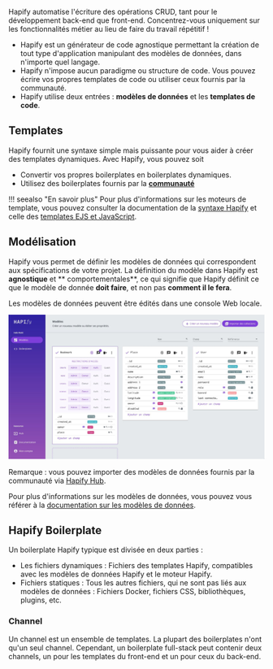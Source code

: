 Hapify automatise l'écriture des opérations CRUD, tant pour le développement back-end que front-end.
Concentrez-vous uniquement sur les fonctionnalités métier au lieu de faire du travail répétitif !

- Hapify est un générateur de code agnostique permettant la création de tout type d'application manipulant des modèles de données, dans n'importe quel langage.
- Hapify n'impose aucun paradigme ou structure de code. Vous pouvez écrire vos propres templates de code ou utiliser ceux fournis par la communauté.
- Hapify utilise deux entrées : **modèles de données** et les **templates de code**.

## Templates

Hapify fournit une syntaxe simple mais puissante pour vous aider à créer des templates dynamiques.
Avec Hapify, vous pouvez soit

- Convertir vos propres boilerplates en boilerplates dynamiques.
- Utilisez des boilerplates fournis par la **[communauté](https://hub.hapify.io/)**

!!! seealso "En savoir plus"
    Pour plus d'informations sur les moteurs de template, vous pouvez consulter la documentation de la [syntaxe Hapify](../../reference/hapify-syntax.md) et celle des [templates EJS et JavaScript](../../reference/ejs-javascript.md).

## Modélisation 

Hapify vous permet de définir les modèles de données qui correspondent aux spécifications de votre projet. La définition du modèle dans Hapify est **agnostique** et ** comportementales**, ce qui signifie que Hapify définit ce que le modèle de donnée **doit faire**, et non pas **comment il le fera**.

Les modèles de données peuvent être édités dans une console Web locale.

![Hapify GUI - models edition](../../assets/gui-models-access.jpg 'Models Edition')

Remarque : vous pouvez importer des modèles de données fournis par la communauté via [Hapify Hub](https://hub.hapify.io/).

Pour plus d'informations sur les modèles de données, vous pouvez vous référer à la [documentation sur les modèles de données](../../reference/model-object.md).

## Hapify Boilerplate

Un boilerplate Hapify typique est divisée en deux parties : 

- Les fichiers dynamiques : Fichiers des templates Hapify, compatibles avec les modèles de données Hapify et le moteur Hapify.
- Fichiers statiques : Tous les autres fichiers, qui ne sont pas liés aux modèles de données : Fichiers Docker, fichiers CSS, bibliothèques, plugins, etc.

### Channel

Un channel est un ensemble de templates. La plupart des boilerplates n'ont qu'un seul channel. Cependant, un boilerplate full-stack peut contenir deux channels, un pour les templates du front-end et un pour ceux du back-end.
